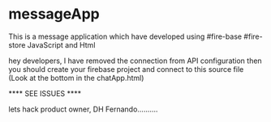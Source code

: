 # messageApp
This is a message application which have developed using #fire-base #fire-store JavaScript and Html  


hey developers, 
I have removed the connection from API configuration then you should create your firebase project and connect   to this source file (Look at the bottom in the chatApp.html)

**** SEE ISSUES ****

lets hack 
product owner,
DH Fernando..........
